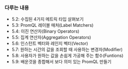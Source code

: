 ### 다루는 내용 
- 5.2: 수집된 4가지 메트릭 타입 살펴보기
- 5.3: PromQL 레이블 매처(Label Matchers)
- 5.4: 이진 연산자(Binary Operators)
- 5.5: 집계 연산자(Aggregation Operators)
- 5.6: 인스턴트 벡터와 레인지 벡터(Vector)
- 5.7: 원하는 시간의 값을 조회할 때 사용하는 변경자(Modifier)
- 5.8: 사용자가 원하는 값을 손쉽게 가공해 주는 함수(Funtions)
- 5.9: 배운것을 종합해서 보다 의미 있는 PromQL 만들기
